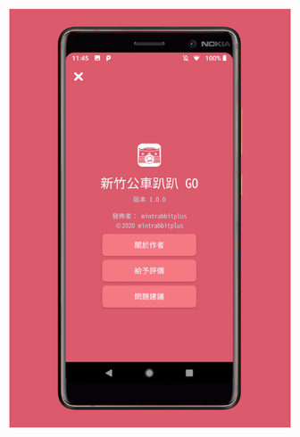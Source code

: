 ![image](https://github.com/pmshkung/jhkapp/blob/master/Android/%E6%96%B0%E7%AB%B9%E5%85%AC%E8%BB%8A%E8%B6%B4%E8%B6%B4%20GO/P0.png)
